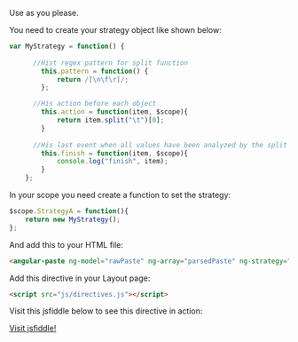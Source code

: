 Use as you please.

You need to create your strategy object like shown below:

```js
var MyStrategy = function() {
      
      //Hist regex pattern for split function
	    this.pattern = function() {	    
	        return /[\n\f\r]/;
	    };

      //His action before each object
	    this.action = function(item, $scope){
    		return item.split("\t")[0];
	    }
     
      //His last event when all values have been analyzed by the split function
	    this.finish = function(item, $scope){
	    	console.log("finish", item);
	    }
	};
```
In your scope you need create a function to set the strategy:

```js
$scope.StrategyA = function(){
	return new MyStrategy();
};
````
And add this to your HTML file:

```html
<angular-paste ng-model="rawPaste" ng-array="parsedPaste" ng-strategy="StrategyA()"/>
```

Add this directive in your Layout page:

```html
<script src="js/directives.js"></script>
```
Visit this jsfiddle below to see this directive in action:

[Visit jsfiddle!](http://jsfiddle.net/3agnwfz4/5/)
